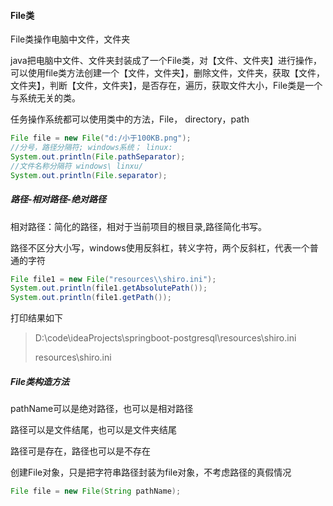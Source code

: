 #### File类
File类操作电脑中文件，文件夹

java把电脑中文件、文件夹封装成了一个File类，对【文件、文件夹】进行操作，可以使用file类方法创建一个【文件，文件夹】，删除文件，文件夹，获取【文件，文件夹】，判断【文件，文件夹】，是否存在，遍历，获取文件大小，File类是一个与系统无关的类。

任务操作系统都可以使用类中的方法，File， directory，path

```java
File file = new File("d:/小于100KB.png");
//分号，路径分隔符; windows系统； linux:
System.out.println(File.pathSeparator);
//文件名称分隔符 windows\ linxu/
System.out.println(File.separator);
```

##### 路径-相对路径-绝对路径

相对路径：简化的路径，相对于当前项目的根目录,路径简化书写。

路径不区分大小写，windows使用反斜杠，转义字符，两个反斜杠，代表一个普通的字符

```java
File file1 = new File("resources\\shiro.ini");
System.out.println(file1.getAbsolutePath());
System.out.println(file1.getPath());
```
打印结果如下
> D:\code\ideaProjects\springboot-postgresql\resources\shiro.ini 
> 
> resources\shiro.ini

##### File类构造方法

pathName可以是绝对路径，也可以是相对路径

路径可以是文件结尾，也可以是文件夹结尾

路径可是存在，路径也可以是不存在

创建File对象，只是把字符串路径封装为file对象，不考虑路径的真假情况


```java
File file = new File(String pathName);
```
